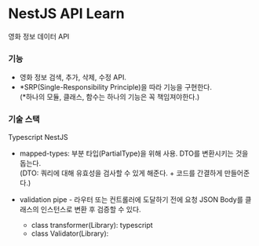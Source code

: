 # NestJS API Learn

영화 정보 데이터 API

### 기능

- 영화 정보 검색, 추가, 삭제, 수정 API.
- *SRP(Single-Responsibility Principle)을 따라 기능을 구현한다.
  <br>(*하나의 모듈, 클래스, 함수는 하나의 기능은 꼭 책임져야한다.)

### 기술 스택

Typescript
NestJS

- mapped-types: 부분 타입(PartialType)을 위해 사용. DTO를 변환시키는 것을 돕는다.
  <br>(DTO: 쿼리에 대해 유효성을 검사할 수 있게 해준다. + 코드를 간결하게 만들어준다.)

- validation pipe - 라우터 또는 컨트롤러에 도달하기 전에 요청 JSON Body를 클래스의 인스턴스로 변환 후 검증할 수 있다.

  - class transformer(Library): typescript
  - class Validator(Library):
